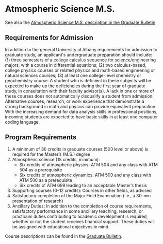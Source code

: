 # Atmospheric Science M.S.

See also the [Atmospheric Science M.S. description in the Graduate Bulletin](https://www.albany.edu/graduate-bulletin/atmospheric-science-ms.php).

## Requirements for Admission

In addition to the general University at Albany requirements for admission to graduate study, an applicant's undergraduate preparation should include: (1) three semesters of a college calculus sequence for science/engineering majors, with a course in differential equations; (2) two calculus-based, college physics courses or related physics and math-based engineering or natural sciences courses; (3) at least one college-level chemistry or geochemistry course. A student who is deficient in these subjects will be expected to make up the deficiencies during the first year of graduate study, in consultation with their faculty advisor(s). A lack in one or more of these courses does not automatically disqualify a student from admission. Alternative courses, research, or work experience that demonstrate a strong background in math and physics can provide equivalent preparation. With the increasing demand for data analysis skills in professional positions, incoming students are expected to have basic skills in at least one computer coding language.

## Program Requirements

1. A minimum of 30 credits in graduate courses (500 level or above) is required for the Master’s (M.S.) degree
2. Atmospheric science (18 credits, minimum):
    - Six credits of atmospheric physics: ATM 504 and any class with ATM 504 as a prerequisite 
    - Six credits of atmospheric dynamics: ATM 500 and any class with ATM 500 as a prerequisite
    - Six credits of ATM 699 leading to an acceptable Master’s thesis
3. Supporting courses (0–12 credits): Courses in other fields, as advised
4. Satisfactory completion of the Major Field Examination (i.e., a 30-min presentation of research)
5. Ancillary Duties: In addition to the completion of course requirements, satisfactory performance in some ancillary teaching, research, or practicum duties contributing to academic development is required, whether or not the student receives financial support. These duties will be assigned with educational objectives in mind.

Course descriptions can be found in the [Graduate Bulletin](https://www.albany.edu/graduate-bulletin/atmospheric-science-courses.php).

```{include} ms-thesis.md
```